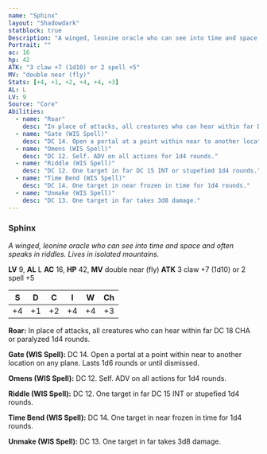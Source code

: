 ```yaml
---
name: "Sphinx"
layout: "Shadowdark"
statblock: true
Description: "A winged, leonine oracle who can see into time and space and often speaks in riddles. Lives in isolated mountains."
Portrait: ""
ac: 16
hp: 42
ATK: "3 claw +7 (1d10) or 2 spell +5"
MV: "double near (fly)"
Stats: [+4, +1, +2, +4, +4, +3]
AL: L
LV: 9
Source: "Core"
Abilities:
  - name: "Roar"
    desc: "In place of attacks, all creatures who can hear within far DC 18 CHA or paralyzed 1d4 rounds."
  - name: "Gate (WIS Spell)"
    desc: "DC 14. Open a portal at a point within near to another location on any plane. Lasts 1d6 rounds or until dismissed."
  - name: "Omens (WIS Spell)"
    desc: "DC 12. Self. ADV on all actions for 1d4 rounds."
  - name: "Riddle (WIS Spell)"
    desc: "DC 12. One target in far DC 15 INT or stupefied 1d4 rounds."
  - name: "Time Bend (WIS Spell)"
    desc: "DC 14. One target in near frozen in time for 1d4 rounds."
  - name: "Unmake (WIS Spell)"
    desc: "DC 13. One target in far takes 3d8 damage."
---
```


### Sphinx

_A winged, leonine oracle who can see into time and space and often speaks in riddles. Lives in isolated mountains._

**LV** 9, **AL** L
**AC** 16, **HP** 42, **MV** double near (fly)
**ATK** 3 claw +7 (1d10) or 2 spell +5

|  S  |  D  |  C  |  I  |  W  |  Ch  |
|:---:|:---:|:---:|:---:|:---:|:----:|
| +4 | +1 | +2 | +4 | +4 | +3 |

**Roar:** In place of attacks, all creatures who can hear within far DC 18 CHA or paralyzed 1d4 rounds.

**Gate (WIS Spell):** DC 14. Open a portal at a point within near to another location on any plane. Lasts 1d6 rounds or until dismissed.

**Omens (WIS Spell):** DC 12. Self. ADV on all actions for 1d4 rounds.

**Riddle (WIS Spell):** DC 12. One target in far DC 15 INT or stupefied 1d4 rounds.

**Time Bend (WIS Spell):** DC 14. One target in near frozen in time for 1d4 rounds.

**Unmake (WIS Spell):** DC 13. One target in far takes 3d8 damage.

